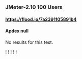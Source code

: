 
### JMeter-2.10 100 Users
#### https://flood.io/7a2391f05891b4
#### Apdex null
No results for this test.

\![](./gc/7a2391f05891b4/tenured_size.jpg)
\![](./gc/7a2391f05891b4/collection_pause_time.jpg)
\![](./gc/7a2391f05891b4/cpu_real.jpg)
\![](./gc/7a2391f05891b4/promoted_size.jpg)
\![](./gc/7a2391f05891b4/young_size.jpg)

